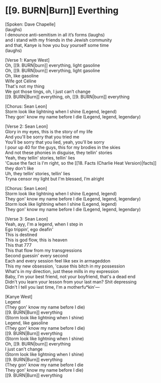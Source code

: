 # [[9. BURN|Burn]] Everthing

[Spoken: Dave Chapelle]  
(laughs)  
I denounce anti-semitism in all it’s forms (laughs)  
and i stand with my friends in the Jewish community  
and that, Kanye is how you buy yourself some time  
(laughs)  

[Verse 1: Kanye West]  
Oh, [[9. BURN|burn]] everything, light gasoline  
Oh, [[9. BURN|burn]] everything, light gasoline  
Oh, like gasoline  
Wife got Céline  
That's not my thing  
We got those tings, oh, I just can’t change  
[[9. BURN|Burn]] everything, oh, [[9. BURN|burn]] everything

[Chorus: Sean Leon]  
Storm look like lightning when I shine (Legend, legend)  
They gon' know my name before I die (Legend, legend, legendary)

[Verse 2: Sean Leon]  
Glory in my eyes, this is the story of my life  
And you'll be sorry that you tried me  
You’ll be sorry that you lied, yeah, you'll be sorry  
I pour up 40 for the guys, this for my brodies in the skies  
And not these phonies in disguise, they tellin' stories  
Yeah, they tellin' stories, tellin' lies  
'Cause the fact is I'm right, so the [[18. Facts (Charlie Heat Version)|facts]] they don't like  
Uh, they tellin’ stories, tellin’ lies  
Tryna censor my light but I'm blessed, I’m alright

[Chorus: Sean Leon]  
Storm look like lightning when I shine (Legend, legend)  
They gon' know my name before I die (Legend, legend, legendary)  
Storm look like lightning when I shine (Legend, legend)  
They gon' know my name before I die (Legend, legend, legendary)

[Verse 3: Sean Leon]  
Yeah, ayy, I'm a legend, when I step in  
Ego trippin’, ego deafin'  
This is destined  
This is god flow, this is heaven  
This that 777  
This that flow from my transgressions  
Second guessin' every second  
Each and every session feel like sex in armageddon  
This my new obsession, 'cause this bitch in my possession  
What's in my direction, just these mills in my expression  
Baby, I'm your best friend, not your boyfriend, that's a dead end  
Didn't you learn your lesson from your last man? Shit depressing  
Didn't I tell you last time, I'm a motherfu*kin'—

[Kanye West]  
Legend  
(They gon' know my name before I die)  
[[9. BURN|Burn]] everything  
(Storm look like lightning when I shine)  
Legend, like gasoline  
(They gon' know my name before I die)  
[[9. BURN|Burn]] everything  
(Storm look like lightning when I shine)  
Oh, [[9. BURN|burn]] everything  
I just can't change  
(Storm look like lightning when I shine)  
[[9. BURN|Burn]] everything  
(They gon' know my name before I die  
They gon' know my name before I die)  
[[9. BURN|Burn]] everything
